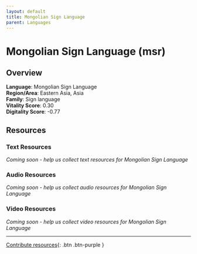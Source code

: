 ```yaml
---
layout: default
title: Mongolian Sign Language
parent: Languages
---
```


# Mongolian Sign Language (msr)

## Overview

**Language**: Mongolian Sign Language  
**Region/Area**: Eastern Asia, Asia  
**Family**: Sign language  
**Vitality Score**: 0.30  
**Digitality Score**: -0.77  

## Resources

### Text Resources
*Coming soon - help us collect text resources for Mongolian Sign Language*

### Audio Resources
*Coming soon - help us collect audio resources for Mongolian Sign Language*

### Video Resources
*Coming soon - help us collect video resources for Mongolian Sign Language*

---

[Contribute resources](https://fairtrain.github.io/){: .btn .btn-purple }
